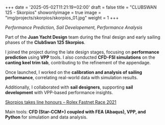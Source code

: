 +++
date = '2025-05-02T11:21:19+02:00'
draft = false
title = "CLUBSWAN 125 - Skorpios"
showonlyimage = true
image = "img/projects/skorpios/skorpios_01.jpg"
weight = 1
+++

*Performance Prediction, Sail Developement, Performance Analysis*

<!--more-->

Part of the **Juan Yacht Design** team during the final design and early sailing phases of the **ClubSwan 125 Skorpios**.

I joined the project during the late design stages, focusing on **performance prediction** using **VPP** tools. I also conducted **CFD-FSI simulations** on the **canting keel trim tab**, contributing to the refinement of the appendage.

Once launched, I worked on the **calibration and analysis of sailing performance**, correlating real-world data with simulation results.

Additionally, I collaborated with **sail designers**, supporting **sail development** with VPP-based performance insights.

[Skorpios takes line honours – Rolex Fastnet Race 2021](https://www.rolexfastnetrace.com/en/videos/1085-skorpios-takes-line-honours-in-cherbourg)

Main tools: **CFD (Star-CCM+) coupled with FEA (Abaqus), VPP, and Python** for simulation and data analysis.